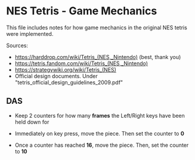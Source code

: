 # NES Tetris - Game Mechanics
This file includes notes for how game mechanics in the original NES tetris were implemented. 

Sources:
- https://harddrop.com/wiki/Tetris_(NES,_Nintendo) (best, thank you)
- https://tetris.fandom.com/wiki/Tetris_(NES,_Nintendo)
- https://strategywiki.org/wiki/Tetris_(NES)
- Official design documents. Under "tetris_official_design_guidelines_2009.pdf"
## DAS

- Keep 2 counters for how many **frames** the Left/Right keys have been held down for

- Immediately on key press, move the piece. Then set the counter to **0**

- Once a counter has reached **16**, move the piece. Then, set the counter to **10**